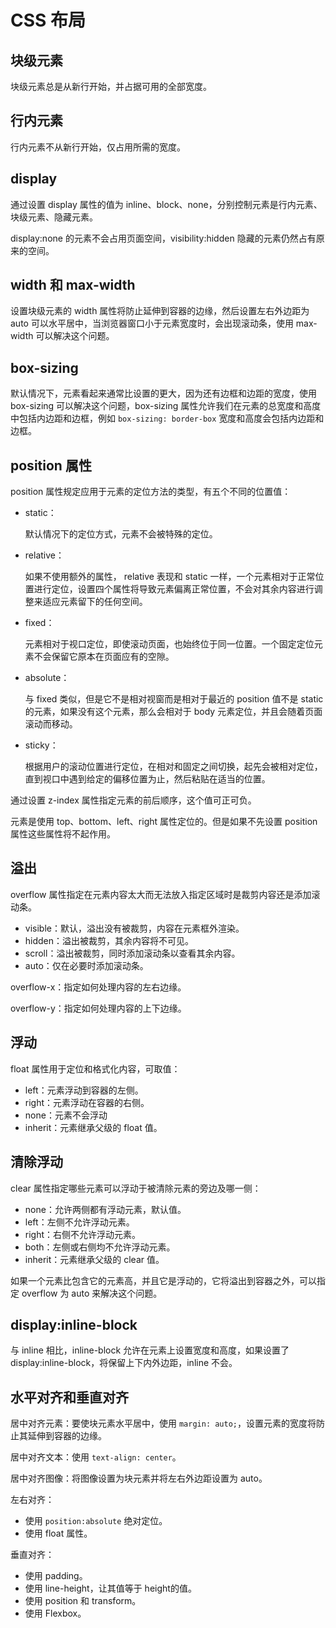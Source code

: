 # CSS 布局

## 块级元素

块级元素总是从新行开始，并占据可用的全部宽度。

## 行内元素

行内元素不从新行开始，仅占用所需的宽度。

## display

通过设置 display 属性的值为 inline、block、none，分别控制元素是行内元素、块级元素、隐藏元素。

display:none 的元素不会占用页面空间，visibility:hidden 隐藏的元素仍然占有原来的空间。

## width 和 max-width

设置块级元素的 width 属性将防止延伸到容器的边缘，然后设置左右外边距为 auto 可以水平居中，当浏览器窗口小于元素宽度时，会出现滚动条，使用 max-width 可以解决这个问题。

## box-sizing

默认情况下，元素看起来通常比设置的更大，因为还有边框和边距的宽度，使用 box-sizing 可以解决这个问题，box-sizing 属性允许我们在元素的总宽度和高度中包括内边距和边框，例如 `box-sizing: border-box` 宽度和高度会包括内边距和边框。

## position 属性

position 属性规定应用于元素的定位方法的类型，有五个不同的位置值：

- static：

  默认情况下的定位方式，元素不会被特殊的定位。

- relative：

  如果不使用额外的属性， relative 表现和 static 一样，一个元素相对于正常位置进行定位，设置四个属性将导致元素偏离正常位置，不会对其余内容进行调整来适应元素留下的任何空间。

- fixed：

  元素相对于视口定位，即使滚动页面，也始终位于同一位置。一个固定定位元素不会保留它原本在页面应有的空隙。

- absolute：

  与 fixed 类似，但是它不是相对视窗而是相对于最近的 position 值不是 static 的元素，如果没有这个元素，那么会相对于 body 元素定位，并且会随着页面滚动而移动。

- sticky：

  根据用户的滚动位置进行定位，在相对和固定之间切换，起先会被相对定位，直到视口中遇到给定的偏移位置为止，然后粘贴在适当的位置。

通过设置 z-index 属性指定元素的前后顺序，这个值可正可负。

元素是使用 top、bottom、left、right 属性定位的。但是如果不先设置 position 属性这些属性将不起作用。

## 溢出

overflow 属性指定在元素内容太大而无法放入指定区域时是裁剪内容还是添加滚动条。

- visible：默认，溢出没有被裁剪，内容在元素框外渲染。
- hidden：溢出被裁剪，其余内容将不可见。
- scroll：溢出被裁剪，同时添加滚动条以查看其余内容。
- auto：仅在必要时添加滚动条。

overflow-x：指定如何处理内容的左右边缘。

overflow-y：指定如何处理内容的上下边缘。

## 浮动

float 属性用于定位和格式化内容，可取值：

- left：元素浮动到容器的左侧。
- right：元素浮动在容器的右侧。
- none：元素不会浮动
- inherit：元素继承父级的 float 值。

## 清除浮动

clear 属性指定哪些元素可以浮动于被清除元素的旁边及哪一侧：

- none：允许两侧都有浮动元素，默认值。
- left：左侧不允许浮动元素。
- right：右侧不允许浮动元素。
- both：左侧或右侧均不允许浮动元素。
- inherit：元素继承父级的 clear 值。

如果一个元素比包含它的元素高，并且它是浮动的，它将溢出到容器之外，可以指定 overflow 为 auto 来解决这个问题。

## display:inline-block

与 inline 相比，inline-block 允许在元素上设置宽度和高度，如果设置了 display:inline-block，将保留上下内外边距，inline 不会。

## 水平对齐和垂直对齐

居中对齐元素：要使块元素水平居中，使用 `margin: auto;`，设置元素的宽度将防止其延伸到容器的边缘。

居中对齐文本：使用 `text-align: center`。

居中对齐图像：将图像设置为块元素并将左右外边距设置为 auto。

左右对齐：

- 使用 `position:absolute` 绝对定位。
- 使用 float 属性。

垂直对齐：

- 使用 padding。
- 使用 line-height，让其值等于 height的值。
- 使用 position 和 transform。
- 使用 Flexbox。
